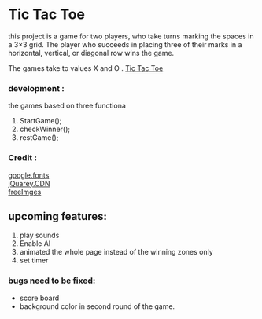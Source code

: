 

# Tic Tac Toe
this project is a game for two players, who take turns marking the spaces in a 3×3 grid.  The player who succeeds in placing three of their marks in a horizontal, vertical, or diagonal row wins the game.

The games take to values X and O . 
[Tic Tac Toe ](https://nourafl.github.io/MetooTicTac/)
### development :
the games based on three functiona  
1. StartGame(); 
2.  checkWinner();  
3.  restGame(); 




### Credit :
[google.fonts](https://fonts.google.com/)   
[jQuarey.CDN](https://code.jquery.com/)   
[freeImges](https://www.freeimages.com/photo/coming-home-1371162)



## upcoming features: 
1. play sounds
2. Enable AI 
3. animated the whole page instead of the winning zones only 
4. set timer




### bugs need to be fixed:
* score board
* background color in second round of the game.   